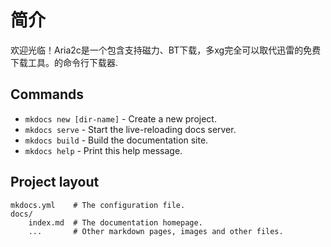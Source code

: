 # 简介

欢迎光临！Aria2c是一个包含支持磁力、BT下载，多xg完全可以取代迅雷的免费下载工具。的命令行下载器.

## Commands

* `mkdocs new [dir-name]` - Create a new project.
* `mkdocs serve` - Start the live-reloading docs server.
* `mkdocs build` - Build the documentation site.
* `mkdocs help` - Print this help message.

## Project layout

    mkdocs.yml    # The configuration file.
    docs/
        index.md  # The documentation homepage.
        ...       # Other markdown pages, images and other files.
<!--stackedit_data:
eyJoaXN0b3J5IjpbLTE1NDg5MzI3ODNdfQ==
-->